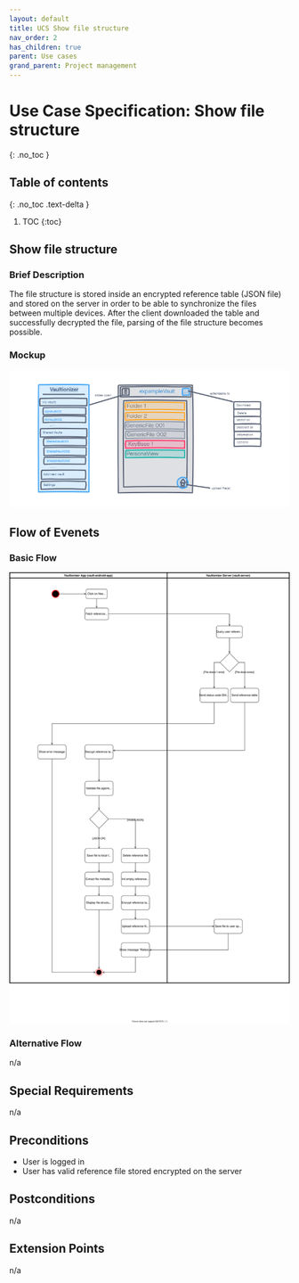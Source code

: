```yaml
---
layout: default
title: UCS Show file structure
nav_order: 2
has_children: true
parent: Use cases
grand_parent: Project management
---
```


# Use Case Specification: Show file structure
{: .no_toc }

## Table of contents
{: .no_toc .text-delta }

1. TOC
{:toc}

## Show file structure
### Brief Description
The file structure is stored inside an encrypted reference table (JSON file) and stored on the server in order to be able to synchronize the files between multiple devices.
After the client downloaded the table and successfully decrypted the file, parsing of the file structure becomes possible.

### Mockup
![Activity Diagram for use show file structure](../../../img/use_cases/mockups/FileViewer.png)

## Flow of Evenets
### Basic Flow
![Activity Diagram for use ](../../../img/use_cases/activity_diagrams/ad_show_file_structure.svg)

### Alternative Flow
n/a

## Special Requirements
n/a

## Preconditions
* User is logged in
* User has valid reference file stored encrypted on the server

## Postconditions
n/a

## Extension Points
n/a